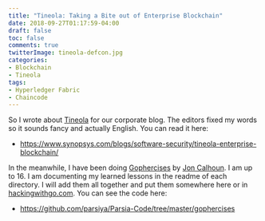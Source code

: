 ```yaml
---
title: "Tineola: Taking a Bite out of Enterprise Blockchain"
date: 2018-09-27T01:17:59-04:00
draft: false
toc: false
comments: true
twitterImage: tineola-defcon.jpg
categories:
- Blockchain
- Tineola
tags:
- Hyperledger Fabric
- Chaincode
---
```


So I wrote about [Tineola](https://github.com/tineola/tineola) for our corporate blog. The editors fixed my words so it sounds fancy and actually English. You can read it here:

* https://www.synopsys.com/blogs/software-security/tineola-enterprise-blockchain/

In the meanwhile, I have been doing [Gophercises](https://gophercises.com/exercises/) by [Jon Calhoun](https://www.calhoun.io). I am up to 16. I am documenting my learned lessons in the readme of each directory. I will add them all together and put them somewhere here or in [hackingwithgo.com](http://hackingwithgo.com). You can see the code here:

* https://github.com/parsiya/Parsia-Code/tree/master/gophercises

<!--more-->
